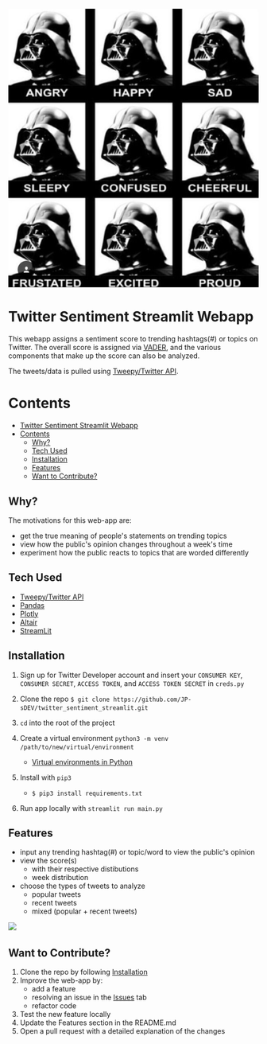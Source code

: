 ![banner_image](./README_imgs/banner.jpg)

# Twitter Sentiment Streamlit Webapp
This webapp assigns a sentiment score to trending hashtags(#) or topics on Twitter. The overall score is assigned via [VADER](https://www.nltk.org/howto/sentiment.html), and the various components that make up the score can also be analyzed. 

The tweets/data is pulled using [Tweepy/Twitter API](https://www.tweepy.org/).

Contents
======
- [Twitter Sentiment Streamlit Webapp](#twitter-sentiment-streamlit-webapp)
- [Contents](#contents)
  - [Why?](#why)
  - [Tech Used](#tech-used)
  - [Installation](#installation)
  - [Features](#features)
  - [Want to Contribute?](#want-to-contribute)

## Why? 
The motivations for this web-app are:

- get the true meaning of people's statements on trending topics
- view how the public's opinion changes throughout a week's time
- experiment how the public reacts to topics that are worded differently 

## Tech Used
 - [Tweepy/Twitter API](https://www.tweepy.org/)
 - [Pandas](https://pandas.pydata.org/)
 - [Plotly](https://plotly.com/)
 - [Altair](https://altair-viz.github.io/index.html)
 - [StreamLit](https://streamlit.io/)

## Installation 
1. Sign up for Twitter Developer account and insert your `CONSUMER KEY`, `CONSUMER SECRET`, `ACCESS TOKEN`, and `ACCESS TOKEN SECRET` in `creds.py`

2.  Clone the repo `$ git clone https://github.com/JP-sDEV/twitter_sentiment_streamlit.git`

3. `cd` into the root of the project
4. Create a virtual environment `python3 -m venv /path/to/new/virtual/environment`
	- [Virtual environments in Python](https://docs.python.org/3/library/venv.html)
5. Install with `pip3`
    - `$ pip3 install requirements.txt`

6. Run app locally with `streamlit run main.py`

## Features
- input any trending hashtag(#) or topic/word to view the public's opinion 
- view the score(s)
  - with their respective distibutions
  - week distribution
- choose the types of tweets to analyze
  - popular tweets
  - recent tweets
  - mixed (popular + recent tweets)

<img src="./README_imgs/demo.gif" width="80%">

## Want to Contribute?
1. Clone the repo by following [Installation](#Installation)
2. Improve the web-app by:
	- add a feature
	- resolving an issue in the [Issues](https://github.com/JP-sDEV/twitter_sentiment_streamlit/issues) tab
	- refactor code
3. Test the new feature locally
4. Update the Features section in the README.md
5. Open a pull request with a detailed explanation of the changes
